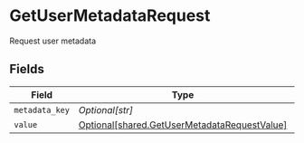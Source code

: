 # GetUserMetadataRequest

Request user metadata


## Fields

| Field                                                                                                  | Type                                                                                                   | Required                                                                                               | Description                                                                                            |
| ------------------------------------------------------------------------------------------------------ | ------------------------------------------------------------------------------------------------------ | ------------------------------------------------------------------------------------------------------ | ------------------------------------------------------------------------------------------------------ |
| `metadata_key`                                                                                         | *Optional[str]*                                                                                        | :heavy_minus_sign:                                                                                     | N/A                                                                                                    |
| `value`                                                                                                | [Optional[shared.GetUserMetadataRequestValue]](undefined/models/shared/getusermetadatarequestvalue.md) | :heavy_minus_sign:                                                                                     | N/A                                                                                                    |